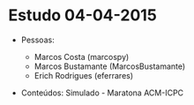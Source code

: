 # Estudo 04-04-2015

* Pessoas:
    * Marcos Costa (marcospy)
    * Marcos Bustamante (MarcosBustamante)
    * Erich Rodrigues (eferrares)

* Conteúdos:
    Simulado - Maratona ACM-ICPC

